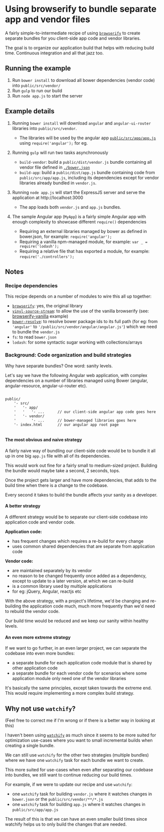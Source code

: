 #  Using browserify to bundle separate app and vendor files

A fairly simple-to-intermediate recipe of using [```browserify```](https://github.com/substack/node-browserify) to create separate bundles for you client-side app code and vendor libraries.

The goal is to organize our application build that helps with reducing build time. Continuous integration and all that jazz too.

## Running the example

1. Run ```bower install``` to download all bower dependencies (vendor code) into ```public/src/vendor/```
2. Run ```gulp``` to run our build
3. Run ```node app.js``` to start the server


## Example details

1. Running ```bower install``` will download ```angular``` and ```angular-ui-router``` libraries into ```public/src/vendor```.
    * The libraries will be used by the angular app [```public/src/app/app.js```](public/src/app/app.js) using ```require('angular');``` for eg.
    
2. Running ```gulp``` will run two tasks asynchronously
    * ```build-vendor```: build a ```public/dist/vendor.js``` bundle containing all vendor file defined in [```./bower.json```](bower.json)
    * ```build-app```: build a ```public/dist/app.js``` bundle containing code from ```public/src/app/app.js```, including its dependencies except for vendor libraries already bundled in ```vendor.js```.
 
3. Running ```node app.js``` will start the ExpressJS server and serve the application at http://localhost:3000
    * The app loads both ```vendor.js``` and ```app.js``` bundles. 

4. The sample Angular app (```MyApp```) is a fairly simple Angular app with enough complexity to showcase different ```require()``` dependencies
    * Requiring an external libraries managed by bower as defined in bower.json, for example: ```require('angular');```
    * Requiring a vanilla npm-managed module, for example: ```var _ = require('lodash');```
    * Requiring a relative file that has exported a module, for example: ```require('./controllers');```
    

## Notes

### Recipe dependencies

This recipe depends on a number of modules to wire this all up together:

* [```browserify```](https://github.com/substack/node-browserify): yes, the original library
* [```vinyl-source-stream```](https://github.com/hughsk/vinyl-source-stream): to allow the use of the vanilla browserify (see: [browserify-vanilla](../browserify-vanilla) example)
* [```bower-resolve```](https://github.com/eugeneware/bower-resolve): to resolve bower package ids to its full path (for eg: from ```'angular'``` to ```'/public/src/vendor/angular/angular.js'```) which we need to bundle the ```vendor.js```
* ```fs```: to read ```bower.json```
* ```lodash```: for some syntactic sugar working with collections/arrays


### Background: Code organization and build strategies

Why have separate bundles? One word: sanity levels.

Let's say we have the following Angular web application, with complex dependencies 
on a number of libraries managed using Bower (angular, angular-resource, angular-ui-router etc).

```

public/
    '- src/
    '   '- app/
    '   '   '- ...      // our client-side angular app code goes here
    '   '- vendor/
    '       '- ...      // bower-managed libraries goes here
    '- index.html       // our angular app root page
    

```


#### The most obvious and naive strategy

A fairly naive way of bundling our client-side code would be to bundle it all up in one big ```app.js``` file with
all of its dependencies.

This would work out fine for a fairly small to medium-sized project. Building the bundle would maybe take a second, 2 seconds, tops.

Once the project gets larger and have more dependencies, that adds to the build time when there is a change to the codebase.

Every second it takes to build the bundle affects your sanity as a developer.


#### A better strategy

A different strategy would be to separate our client-side codebase into application code and vendor code.

**Application code:**
* has frequent changes which requires a re-build for every change
* uses common shared dependencies that are separate from application code

**Vendor code:**
* are maintained separately by its vendor
* no reason to be changed frequently once added as a dependency, except to update to a later version, at which we can re-build
* is a common library used by multiple applications
* for eg: jQuery, Angular, reactjs etc

With the above strategy, with a project's lifetime, we'd be changing and re-building the application code much, much
more frequently than we'd need to rebuild the vendor code.

Our build time would be reduced and we keep our sanity within healthy levels.

#### An even more extreme strategy

If we want to go further, in an even larger project, we can separate the codebase into even more bundles:
* a separate bundle for each application code module that is shared by other application code
* a separate bundle for each vendor code for scenarios where some application module only need one of the vendor libraries

It's basically the same principles, except taken towards the extreme end. This would require implementing a more complex build strategy.

## Why not use ```watchify```?
(Feel free to correct me if I'm wrong or if there is a better way in looking at this)

I haven't been using [```watchify```](https://github.com/substack/watchify) as much since it seems to be more suited for optimization use-cases where you want to small incremental builds when creating a single bundle.

We can still use ```watchify``` for the other two strategies (multiple bundles) where we have one ```watchify``` task for each bundle we want to create. 

This more suited for use-cases when even after separating our codebase into bundles, we still want to continue reducing our build times.

For example, if we were to update our recipe and use ```watchify```:
* one ```watchify``` task for building ```vendor.js``` where it watches changes in ```bower.json``` or the ```public/src/vendor/**/*.js```
* one ```watchify``` task for building ```app.js``` where it watches changes in ```public/src/app/app.js```

The result of this is that we can have an even smaller build times since watchify helps us to only build the changes that are needed.
